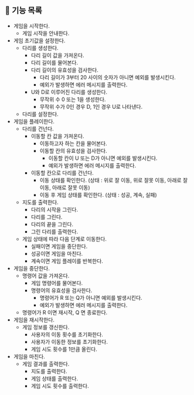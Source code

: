## 🎯 기능 목록

* 게임을 시작한다.
  * 게임 시작을 안내한다.
* 게임 초기값을 설정한다.
  * 다리를 생성한다.
    * 다리 길이 값을 가져온다.
    * 다리 길이를 물어본다.
    * 다리 길이의 유효성을 검사한다.
      * 다리 길이가 3부터 20 사이의 숫자가 아니면 예외를 발생시킨다.
      * 예외가 발생하면 에러 메시지를 출력한다.
    * U와 D로 이루어진 다리를 생성한다.
      * 무작위 수 0 또는 1을 생성한다.
      * 무작위 수가 0인 경우 D, 1인 경우 U로 나타낸다.
  * 다리를 설정한다.
* 게임을 플레이한다.
  * 다리를 건넌다.
    * 이동할 칸 값을 가져온다.
      * 이동하고자 하는 칸을 물어본다.
      * 이동할 칸의 유효성을 검사한다.
        * 이동할 칸이 U 또는 D가 아니면 예외를 발생시킨다.
        * 예외가 발생하면 에러 메시지를 출력한다.
    * 이동할 칸으로 다리를 건넌다.
      * 이동 상태를 확인한다. (상태 : 위로 잘 이동, 위로 잘못 이동, 아래로 잘 이동, 아래로 잘못 이동)
      * 이동 후 게임 상태를 확인한다. (상태 : 성공, 계속, 실패)
  * 지도를 출력한다.
    * 다리의 시작을 그린다.
    * 다리를 그린다.
    * 다리의 끝을 그린다.
    * 그린 다리를 출력한다.
  * 게임 상태에 따라 다음 단계로 이동한다.
    * 실패이면 게임을 중단한다.
    * 성공이면 게임을 마친다.
    * 계속이면 게임 플레이를 반복한다.
* 게임을 중단한다.
  * 명령어 값을 가져온다.
    * 게임 명령어를 물어본다.
    * 명령어의 유효성을 검사한다.
      * 명령어가 R 또는 Q가 아니면 예외를 발생시킨다.
      * 예외가 발생하면 에러 메시지를 출력한다.
  * 명령어가 R 이면 재시작, Q 면 종료한다.
* 게임을 재시작한다.
  * 게임 정보를 갱신한다.
    * 사용자의 이동 횟수를 초기화한다.
    * 사용자가 이동한 정보를 초기화한다.
    * 게임 시도 횟수를 1만큼 올린다.
* 게임을 마친다.
  * 게임 결과를 출력한다.
    * 지도를 출력한다.
    * 게임 상태를 출력한다.
    * 게임 시도 횟수를 출력한다.